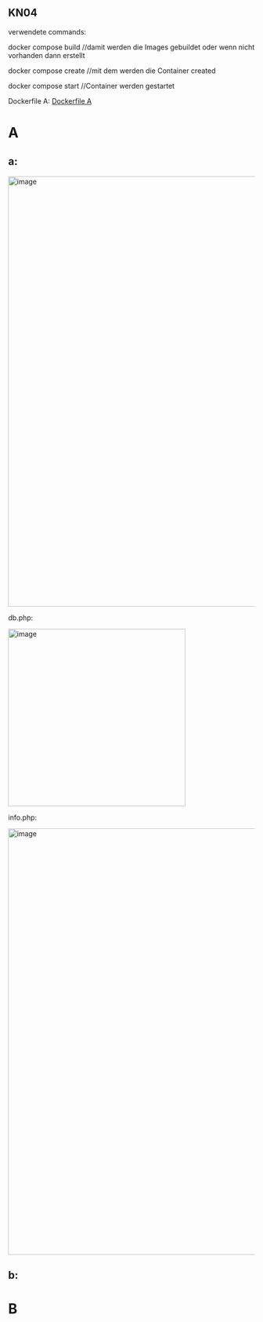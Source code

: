 ## KN04

verwendete commands:

docker compose build //damit werden die Images gebuildet oder wenn nicht vorhanden dann erstellt

docker compose create //mit dem werden die Container created

docker compose start //Container werden gestartet

Dockerfile A:
[Dockerfile A](https://github.com/Noah8820/m347_2024/edit/main/KN04/Dockerfile)


# A

## a:

<img width="877" alt="image" src="https://github.com/Noah8820/m347_2024/assets/113603845/c4cfadf7-530e-41b5-89aa-8628e663c34e">

db.php:

<img width="362" alt="image" src="https://github.com/Noah8820/m347_2024/assets/113603845/a8f3a21c-5164-44aa-8305-f3a8e6806c22">

info.php:

<img width="869" alt="image" src="https://github.com/Noah8820/m347_2024/assets/113603845/a8ff4b5a-d57a-4956-a126-2cf812200c71">

## b:


# B
